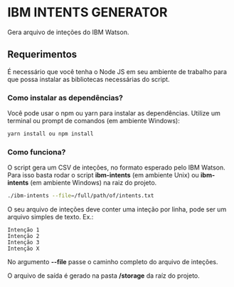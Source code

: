 # IBM INTENTS GENERATOR

Gera arquivo de inteções do IBM Watson.

## Requerimentos

É necessário que você tenha o Node JS em seu ambiente de trabalho para que possa instalar as bibliotecas necessárias do script.

### Como instalar as dependências?

Você pode usar o npm ou yarn para instalar as dependências. Utilize um terminal ou prompt de comandos (em ambiente Windows):

```bash
yarn install ou npm install
```

### Como funciona?

O script gera um CSV de inteções, no formato esperado pelo IBM Watson. Para isso basta rodar o script **ibm-intents** (em ambiente Unix) ou **ibm-intents** (em ambiente Windows) na raiz do projeto.

```bash
./ibm-intents --file=/full/path/of/intents.txt
```

O seu arquivo de inteções deve conter uma inteção por linha, pode ser um arquivo simples de texto. Ex.:

```text
Intenção 1
Intenção 2
Intenção 3
Intenção X
```

No argumento **--file** passe o caminho completo do arquivo de inteções.

O arquivo de saída é gerado na pasta **/storage** da raíz do projeto.
